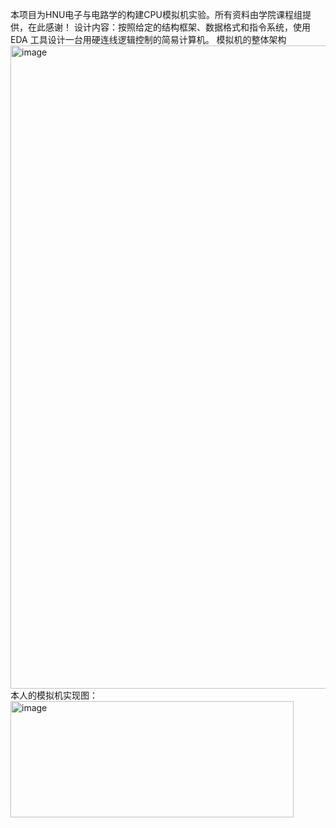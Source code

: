 本项目为HNU电子与电路学的构建CPU模拟机实验。所有资料由学院课程组提供，在此感谢！
设计内容：按照给定的结构框架、数据格式和指令系统，使用 EDA 工具设计一台用硬连线逻辑控制的简易计算机。
模拟机的整体架构<img width="1036" height="1029" alt="image" src="https://github.com/user-attachments/assets/6bcebe43-36e7-4d66-9035-b3d02aeeb4f5" />
本人的模拟机实现图：<img width="453" height="186" alt="image" src="https://github.com/user-attachments/assets/7422850f-864c-4bee-957b-4727ecb396d8" />
